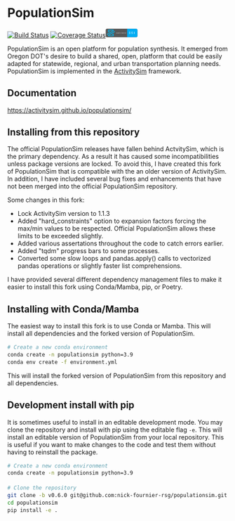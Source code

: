 PopulationSim
=============

[![Build Status](https://travis-ci.org/activitysim/populationsim.svg?branch=master)](https://travis-ci.org/ActivitySim/populationsim) [![Coverage Status](https://coveralls.io/repos/ActivitySim/populationsim/badge.png?branch=master)](https://coveralls.io/r/ActivitySim/populationsim?branch=master)<a href="https://medium.com/zephyrfoundation/populationsim-the-synthetic-commons-670e17383048"><img src="https://github.com/ZephyrTransport/zephyr-website/blob/gh-pages/img/badging/project_pages/populationsim/PopulationSim.png" width="72.6" height="19.8"></a>


PopulationSim is an open platform for population synthesis.  It emerged
from Oregon DOT's desire to build a shared, open, platform that could be
easily adapted for statewide, regional, and urban transportation planning
needs.  PopulationSim is implemented in the
[ActivitySim](https://github.com/activitysim/activitysim) framework.

## Documentation

https://activitysim.github.io/populationsim/


## Installing from this repository
The official PopulationSim releases have fallen behind ActvitySim, which is the primary dependency. As a result it has caused some incompatibilities unless package versions are locked. To avoid this, I have created this fork of PopulationSim that is compatible with the an older version of ActivitySim. In addition, I have included several bug fixes and enhancements that have not been merged into the official PopulationSim repository.

Some changes in this fork:
- Lock ActivitySim version to 1.1.3
- Added "hard_constraints" option to expansion factors forcing the max/min values to be respected. Official PopulationSim allows these limits to be exceeded slightly.
- Added various assertations throughout the code to catch errors earlier.
- Added "tqdm" progress bars to some processes.
- Converted some slow loops and pandas.apply() calls to vectorized pandas operations or slightly faster list comprehensions.

I have provided several different dependency management files to make it easier to install this fork using Conda/Mamba, pip, or Poetry.


## Installing with Conda/Mamba
The easiest way to install this fork is to use Conda or Mamba. This will install all dependencies and the forked version of PopulationSim.

```bash
# Create a new conda environment
conda create -n populationsim python=3.9
conda env create -f environment.yml
```

This will install the forked version of PopulationSim from this repository and all dependencies.


## Development install with pip
It is sometimes useful to install in an editable development mode. You may clone the repository and install with pip using the editable flag `-e`. This will install an editable version of PopulationSim from your local repository. This is useful if you want to make changes to the code and test them without having to reinstall the package.

```bash
# Create a new conda environment
conda create -n populationsim python=3.9

# Clone the repository
git clone -b v0.6.0 git@github.com:nick-fournier-rsg/populationsim.git
cd populationsim
pip install -e .
```

